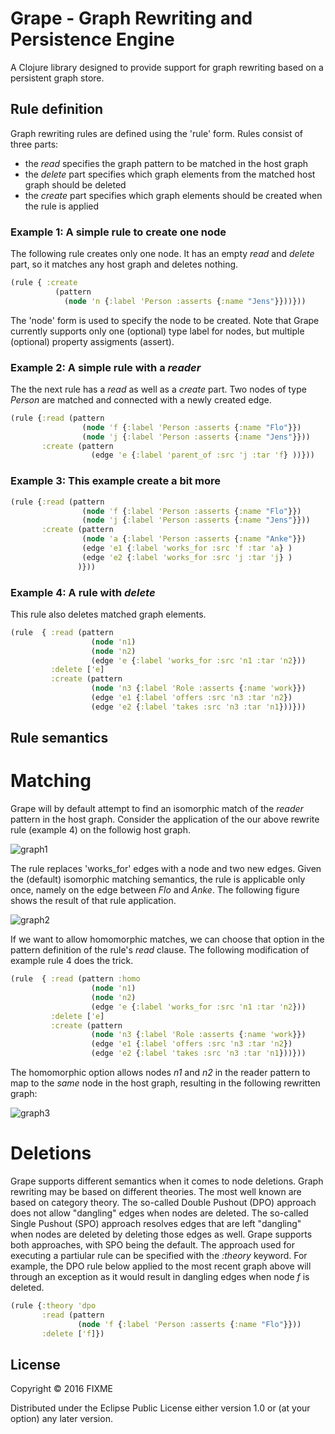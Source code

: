 # Grape - Graph Rewriting and Persistence Engine 

A Clojure library designed to provide support for graph rewriting based on a persistent graph store.

## Rule definition

Graph rewriting rules are defined using the 'rule' form. Rules consist of three parts:
- the _read_ specifies the graph pattern to be matched in the host graph
- the _delete_ part specifies which graph elements from the matched host graph should be deleted
- the _create_ part specifies which graph elements should be created when the rule is applied

### Example 1: A simple rule to create one node
The following rule creates only one node. It has an empty _read_ and _delete_ part, so it matches any host graph and deletes nothing.

```clojure
(rule { :create 
          (pattern 
            (node 'n {:label 'Person :asserts {:name "Jens"}}))}))
```
The 'node' form is used to specify the node to be created. Note that Grape currently supports only one (optional) type label for nodes, but multiple (optional) property assigments (assert).

### Example 2: A simple rule with a _reader_
The the next rule has a _read_ as well as a _create_ part. Two nodes of type _Person_ are matched and connected with a newly created edge.

```clojure
(rule {:read (pattern 
                (node 'f {:label 'Person :asserts {:name "Flo"}})
                (node 'j {:label 'Person :asserts {:name "Jens"}}))
       :create (pattern 
                  (edge 'e {:label 'parent_of :src 'j :tar 'f} ))}))
```

### Example 3: This example create a bit more

```clojure
(rule {:read (pattern 
                (node 'f {:label 'Person :asserts {:name "Flo"}})
                (node 'j {:label 'Person :asserts {:name "Jens"}}))
       :create (pattern 
                (node 'a {:label 'Person :asserts {:name "Anke"}})
                (edge 'e1 {:label 'works_for :src 'f :tar 'a} )
                (edge 'e2 {:label 'works_for :src 'j :tar 'j} )
               )}))
```
### Example 4: A rule with _delete_

This rule also deletes matched graph elements.

```clojure
(rule  { :read (pattern
                  (node 'n1)
                  (node 'n2)
                  (edge 'e {:label 'works_for :src 'n1 :tar 'n2}))
         :delete ['e]
         :create (pattern
                  (node 'n3 {:label 'Role :asserts {:name 'work}})
                  (edge 'e1 {:label 'offers :src 'n3 :tar 'n2})
                  (edge 'e2 {:label 'takes :src 'n3 :tar 'n1}))}))
```

## Rule semantics

# Matching
Grape will by default attempt to find an isomorphic match of the _reader_ pattern in the host graph. Consider the application of the our above rewrite rule (example 4) on the followig host graph.

![graph1](https://cloud.githubusercontent.com/assets/1776629/13522111/3d4e4956-e1a2-11e5-9d07-043e0ede3860.png)

The rule replaces 'works_for' edges with a node and two new edges. Given the (default) isomorphic matching semantics, the rule is applicable only once, namely on the edge between _Flo_ and _Anke_. The following figure shows the result of that rule application.

![graph2](https://cloud.githubusercontent.com/assets/1776629/13522256/4c579154-e1a3-11e5-9e50-e8cf62cd04ed.png)

If we want to allow homomorphic matches, we can choose that option in the pattern definition of the rule's _read_ clause. The following modification of example rule 4 does the trick.

```clojure
(rule  { :read (pattern :homo
                  (node 'n1)
                  (node 'n2)
                  (edge 'e {:label 'works_for :src 'n1 :tar 'n2}))
         :delete ['e]
         :create (pattern
                  (node 'n3 {:label 'Role :asserts {:name 'work}})
                  (edge 'e1 {:label 'offers :src 'n3 :tar 'n2})
                  (edge 'e2 {:label 'takes :src 'n3 :tar 'n1}))}))
```
The homomorphic option allows nodes _n1_ and _n2_ in the reader pattern to map to the _same_ node in the host graph, resulting in the following rewritten graph:

![graph3](https://cloud.githubusercontent.com/assets/1776629/13522361/f6b28d48-e1a3-11e5-8e06-121a7efda890.png)

# Deletions
Grape supports different semantics when it comes to node deletions. Graph rewriting may be based on different theories. The most well known are based on category theory. The so-called Double Pushout (DPO) approach does not allow "dangling" edges when nodes are deleted. The so-called Single Pushout (SPO) approach resolves edges that are left "dangling" when nodes are deleted by deleting those edges as well. Grape supports both approaches, with SPO being the default. The approach used for executing a partiular rule can be specified with the _:theory_ keyword. For example, the DPO rule below applied to the most recent graph above will through an exception as it would result in dangling edges when node _f_ is deleted.
```clojure
(rule {:theory 'dpo
       :read (pattern 
               (node 'f {:label 'Person :asserts {:name "Flo"}}))
       :delete ['f]})
```


## License

Copyright © 2016 FIXME

Distributed under the Eclipse Public License either version 1.0 or (at
your option) any later version.

